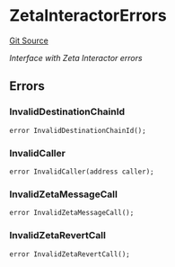 # ZetaInteractorErrors
[Git Source](https://github.com/zeta-chain/protocol-contracts/blob/3bb9d457957aef905a86b30e0813a459014e0a7e/contracts/evm/interfaces/ZetaInteractorErrors.sol)

*Interface with Zeta Interactor errors*


## Errors
### InvalidDestinationChainId

```solidity
error InvalidDestinationChainId();
```

### InvalidCaller

```solidity
error InvalidCaller(address caller);
```

### InvalidZetaMessageCall

```solidity
error InvalidZetaMessageCall();
```

### InvalidZetaRevertCall

```solidity
error InvalidZetaRevertCall();
```

